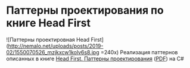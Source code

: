 # Паттерны проектирования по книге Head First
![Паттерны проектировная Head First](http://nemalo.net/uploads/posts/2019-02/1550070526_mzjkxcw1kolv6s8.jpg =240x)
Реализация паттернов описанных в книге [Head First. Паттерны проектирования](https://www.pdfdrive.com/head-first-%D0%9F%D0%B0%D1%82%D1%82%D0%B5%D1%80%D0%BD%D1%8B-%D0%BF%D1%80%D0%BE%D0%B5%D0%BA%D1%82%D0%B8%D1%80%D0%BE%D0%B2%D0%B0%D0%BD%D0%B8%D1%8F-%D0%9E%D0%B1%D0%BD%D0%BE%D0%B2%D0%BB%D0%B5%D0%BD%D0%BD%D0%BE%D0%B5-%D1%8E%D0%B1%D0%B8%D0%BB%D0%B5%D0%B9%D0%BD%D0%BE%D0%B5-%D0%B8%D0%B7%D0%B4%D0%B0%D0%BD%D0%B8%D0%B5-e184666770.html) ([PDF](http://nemalo.net/books/583034-head-first-patterny-proektirovaniya-obnovlennoe-yubileynoe-izdanie.html)) на C#